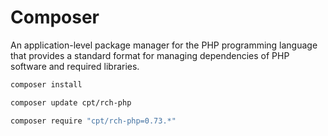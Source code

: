 # Composer

An application-level package manager for the PHP programming language that provides a standard format for managing dependencies of PHP software and required libraries.

```sh
composer install

composer update cpt/rch-php

composer require "cpt/rch-php=0.73.*"
```
